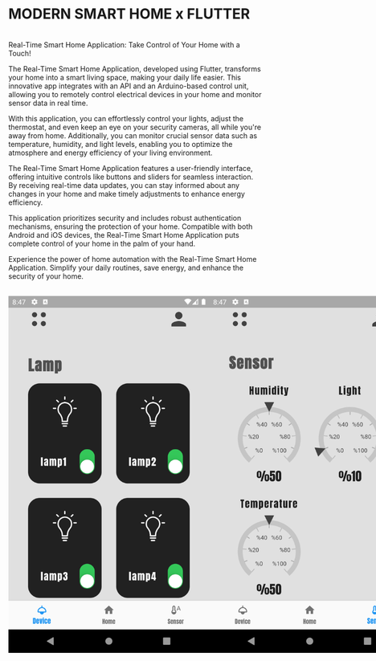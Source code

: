 # MODERN SMART HOME x FLUTTER
<br/>
Real-Time Smart Home Application: Take Control of Your Home with a Touch!

The Real-Time Smart Home Application, developed using Flutter, transforms your home into a smart living space, making your daily life easier. This innovative app integrates with an API and an Arduino-based control unit, allowing you to remotely control electrical devices in your home and monitor sensor data in real time.

With this application, you can effortlessly control your lights, adjust the thermostat, and even keep an eye on your security cameras, all while you're away from home. Additionally, you can monitor crucial sensor data such as temperature, humidity, and light levels, enabling you to optimize the atmosphere and energy efficiency of your living environment.

The Real-Time Smart Home Application features a user-friendly interface, offering intuitive controls like buttons and sliders for seamless interaction. By receiving real-time data updates, you can stay informed about any changes in your home and make timely adjustments to enhance energy efficiency.

This application prioritizes security and includes robust authentication mechanisms, ensuring the protection of your home. Compatible with both Android and iOS devices, the Real-Time Smart Home Application puts complete control of your home in the palm of your hand.

Experience the power of home automation with the Real-Time Smart Home Application. Simplify your daily routines, save energy, and enhance the security of your home.

<br/>
<div style="display: flex;">
  <img src="images/lamp_page.png" alt="Project image" style="width: 400px;">
  <img src="images/sensor_page.png" alt="Project image" style="width:400px;">
</div>
